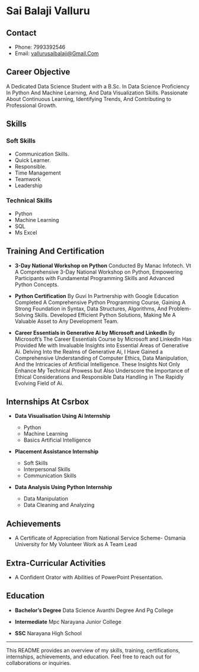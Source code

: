 # Sai Balaji Valluru

## Contact

- Phone: 7993392546
- Email: vallurusaibalaji@Gmail.Com

## Career Objective

A Dedicated Data Science Student with a B.Sc. In Data Science Proficiency In Python And Machine Learning, And Data Visualization Skills. Passionate About Continuous Learning, Identifying Trends, And Contributing to Professional Growth.

## Skills

### Soft Skills
- Communication Skills.
- Quick Learner.
- Responsible.
- Time Management
- Teamwork
- Leadership

### Technical Skills
- Python
- Machine Learning 
- SQL
- Ms Excel

## Training And Certification

- **3-Day National Workshop on Python**
  Conducted By Manac Infotech. Vt
  A Comprehensive 3-Day National Workshop on Python, Empowering Participants with Fundamental Programming Skills and Advanced Python Concepts.

- **Python Certification**
  By Guvi In Partnership with Google Education
  Completed A Comprehensive Python Programming Course, Gaining A Strong Foundation in Syntax, Data Structures, Algorithms, And Problem-Solving Skills. Developed Efficient Python Solutions, Making Me A Valuable Asset to Any Development Team.

- **Career Essentials in Generative Ai by Microsoft and LinkedIn**
  By Microsoft’s 
  The Career Essentials Course by Microsoft and LinkedIn Has Provided Me with Invaluable Insights into Essential Areas of Generative Ai. Delving Into the Realms of Generative Ai, I Have Gained a Comprehensive Understanding of Computer Ethics, Data Manipulation, And the Intricacies of Artificial Intelligence. These Insights Not Only Enhance My Technical Prowess but Also Underscore the Importance of Ethical Considerations and Responsible Data Handling in The Rapidly Evolving Field of Ai.

## Internships At Csrbox

- **Data Visualisation Using Ai Internship**
  - Python 
  - Machine Learning 
  - Basics Artificial Intelligence

- **Placement Assistance Internship**
  - Soft Skills
  - Interpersonal Skills 
  - Communication Skills

- **Data Analysis Using Python Internship**
  - Data Manipulation 
  - Data Cleaning and Analyzing

## Achievements

- A Certificate of Appreciation from National Service Scheme- Osmania University for My Volunteer Work as A Team Lead

## Extra-Curricular Activities

- A Confident Orator with Abilities of PowerPoint Presentation.

## Education

- **Bachelor’s Degree**
  Data Science
  Avanthi Degree And Pg College

- **Intermediate**
  Mpc
  Narayana Junior College

- **SSC**
  Narayana High School

---

This README provides an overview of my skills, training, certifications, internships, achievements, and education. Feel free to reach out for collaborations or inquiries.
